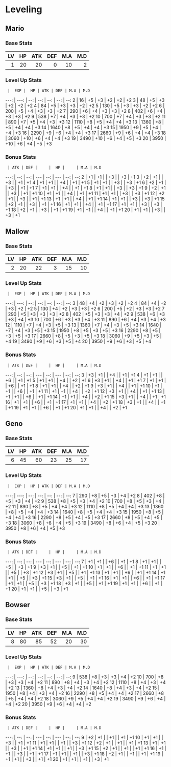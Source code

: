 # Leveling

## Mario 

### Base Stats

 LV |  HP | ATK | DEF | M.A | M.D
--: | --: | --: | --: | --: | --: 
  1 |  20 |  20 |   0 |  10 |   2

### Level Up Stats

     |  EXP |  HP | ATK | DEF | M.A | M.D
---: | ---: | --: | --: | --: | --: | --: 
   2 |   16 |  +5 |  +3 |  +2 |  +2 |  +2
   3 |   48 |  +5 |  +3 |  +2 |  +2 |  +2
   4 |   84 |  +5 |  +3 |  +3 |  +2 |  +2
   5 |  130 |  +5 |  +3 |  +3 |  +2 |  +2
   6 |  200 |  +5 |  +4 |  +3 |  +3 |  +2
   7 |  290 |  +6 |  +4 |  +3 |  +3 |  +2
   8 |  402 |  +6 |  +4 |  +3 |  +3 |  +2
   9 |  538 |  +7 |  +4 |  +3 |  +3 |  +2
  10 |  700 |  +7 |  +4 |  +3 |  +3 |  +2
  11 |  890 |  +7 |  +5 |  +4 |  +3 |  +3
  12 | 1110 |  +8 |  +5 |  +4 |  +4 |  +3
  13 | 1360 |  +8 |  +5 |  +4 |  +4 |  +3
  14 | 1640 |  +8 |  +5 |  +4 |  +4 |  +3
  15 | 1950 |  +9 |  +5 |  +4 |  +4 |  +3
  16 | 2290 |  +9 |  +6 |  +4 |  +4 |  +3
  17 | 2660 |  +9 |  +6 |  +4 |  +4 |  +3
  18 | 3060 | +10 |  +6 |  +4 |  +4 |  +3
  19 | 3490 | +10 |  +6 |  +4 |  +5 |  +3
  20 | 3950 | +10 |  +6 |  +4 |  +5 |  +3
  
### Bonus Stats
  
     | ATK | DEF |     |  HP |     | M.A | M.D
---: | --: | --: | --- | --: | --- | --: | --:
   2 |  +1 |  +1 |     |  +3 |     |  +3 |  +1
   3 |  +2 |  +1 |     |  +3 |     |  +1 |  +1 
   4 |  +1 |  +1 |     |  +4 |     |  +1 |  +1
   5 |  +1 |  +1 |     |  +3 |     |  +3 |  +1
   6 |  +2 |  +1 |     |  +3 |     |  +1 |  +1
   7 |  +1 |  +1 |     |  +4 |     |  +1 |  +1
   8 |  +1 |  +1 |     |  +3 |     |  +3 |  +1
   9 |  +2 |  +1 |     |  +3 |     |  +1 |  +1
  10 |  +1 |  +1 |     |  +4 |     |  +1 |  +1
  11 |  +1 |  +1 |     |  +3 |     |  +3 |  +1
  12 |  +2 |  +1 |     |  +3 |     |  +1 |  +1
  13 |  +1 |  +1 |     |  +4 |     |  +1 |  +1
  14 |  +1 |  +1 |     |  +3 |     |  +3 |  +1
  15 |  +2 |  +1 |     |  +3 |     |  +1 |  +1
  16 |  +1 |  +1 |     |  +4 |     |  +1 |  +1
  17 |  +1 |  +1 |     |  +3 |     |  +3 |  +1
  18 |  +2 |  +1 |     |  +3 |     |  +1 |  +1
  19 |  +1 |  +1 |     |  +4 |     |  +1 |  +1
  20 |  +1 |  +1 |     |  +3 |     |  +3 |  +1

## Mallow

### Base Stats

 LV |  HP | ATK | DEF | M.A | M.D
--: | --: | --: | --: | --: | --: 
  2 |  20 |  22 |   3 |  15 |  10

### Level Up Stats

     |  EXP |  HP | ATK | DEF | M.A | M.D
---: | ---: | --: | --: | --: | --: | --: 
   3 |   48 |  +4 |  +2 |  +3 |  +2 |  +2
   4 |   84 |  +4 |  +2 |  +3 |  +2 |  +2
   5 |  130 |  +4 |  +2 |  +3 |  +3 |  +2
   6 |  200 |  +5 |  +2 |  +3 |  +3 |  +2
   7 |  290 |  +5 |  +3 |  +3 |  +3 |  +2
   8 |  402 |  +5 |  +3 |  +3 |  +4 |  +2
   9 |  538 |  +6 |  +3 |  +3 |  +4 |  +3
  10 |  700 |  +6 |  +3 |  +3 |  +4 |  +3
  11 |  890 |  +6 |  +4 |  +3 |  +4 |  +3
  12 | 1110 |  +7 |  +4 |  +3 |  +5 |  +3
  13 | 1360 |  +7 |  +4 |  +3 |  +5 |  +3
  14 | 1640 |  +7 |  +4 |  +3 |  +5 |  +3
  15 | 1950 |  +8 |  +5 |  +3 |  +5 |  +3
  16 | 2290 |  +8 |  +5 |  +3 |  +5 |  +3
  17 | 2660 |  +8 |  +5 |  +3 |  +5 |  +3
  18 | 3060 |  +9 |  +5 |  +3 |  +5 |  +4
  19 | 3490 |  +9 |  +6 |  +3 |  +5 |  +4
  20 | 3950 |  +9 |  +6 |  +3 |  +5 |  +4
  
### Bonus Stats
  
     | ATK | DEF |     |  HP |     | M.A | M.D
---: | --: | --: | --- | --: | --- | --: | --:
   3 |  +3 |  +1 |     |  +4 |     |  +1 |  +1 
   4 |  +1 |  +1 |     |  +6 |     |  +1 |  +1
   5 |  +1 |  +1 |     |  +4 |     |  +2 |  +1
   6 |  +3 |  +1 |     |  +4 |     |  +1 |  +1
   7 |  +1 |  +1 |     |  +6 |     |  +1 |  +1
   8 |  +1 |  +1 |     |  +4 |     |  +2 |  +1
   9 |  +3 |  +1 |     |  +4 |     |  +1 |  +1
  10 |  +1 |  +1 |     |  +6 |     |  +1 |  +1
  11 |  +1 |  +1 |     |  +4 |     |  +2 |  +1
  12 |  +3 |  +1 |     |  +4 |     |  +1 |  +1
  13 |  +1 |  +1 |     |  +6 |     |  +1 |  +1
  14 |  +1 |  +1 |     |  +4 |     |  +2 |  +1
  15 |  +3 |  +1 |     |  +4 |     |  +1 |  +1
  16 |  +1 |  +1 |     |  +6 |     |  +1 |  +1
  17 |  +1 |  +1 |     |  +4 |     |  +2 |  +1
  18 |  +3 |  +1 |     |  +4 |     |  +1 |  +1
  19 |  +1 |  +1 |     |  +6 |     |  +1 |  +1
  20 |  +1 |  +1 |     |  +4 |     |  +2 |  +1

## Geno

### Base Stats

 LV |  HP | ATK | DEF | M.A | M.D
--: | --: | --: | --: | --: | --: 
  6 |  45 |  60 |  23 |  25 |  17

### Level Up Stats

     |  EXP |  HP | ATK | DEF | M.A | M.D
---: | ---: | --: | --: | --: | --: | --: 
   7 |  290 |  +8 |  +5 |  +3 |  +4 |  +2
   8 |  402 |  +8 |  +5 |  +3 |  +4 |  +2
   9 |  538 |  +8 |  +5 |  +3 |  +4 |  +2
  10 |  700 |  +8 |  +5 |  +3 |  +4 |  +2
  11 |  890 |  +8 |  +5 |  +4 |  +4 |  +3
  12 | 1110 |  +8 |  +5 |  +4 |  +4 |  +3
  13 | 1360 |  +8 |  +5 |  +4 |  +4 |  +3
  14 | 1640 |  +8 |  +5 |  +4 |  +4 |  +3
  15 | 1950 |  +8 |  +5 |  +4 |  +4 |  +3
  16 | 2290 |  +8 |  +5 |  +4 |  +5 |  +3
  17 | 2660 |  +8 |  +5 |  +4 |  +5 |  +3
  18 | 3060 |  +8 |  +6 |  +4 |  +5 |  +3
  19 | 3490 |  +8 |  +6 |  +4 |  +5 |  +3
  20 | 3950 |  +8 |  +6 |  +4 |  +5 |  +3
  
### Bonus Stats
  
     | ATK | DEF |     |  HP |     | M.A | M.D
---: | --: | --: | --- | --: | --- | --: | --:
   7 |  +1 |  +1 |     |  +6 |     |  +1 |  +1
   8 |  +1 |  +1 |     |  +5 |     |  +3 |  +1
   9 |  +3 |  +1 |     |  +5 |     |  +1 |  +1
  10 |  +1 |  +1 |     |  +6 |     |  +1 |  +1
  11 |  +1 |  +1 |     |  +5 |     |  +3 |  +1
  12 |  +3 |  +1 |     |  +5 |     |  +1 |  +1
  13 |  +1 |  +1 |     |  +6 |     |  +1 |  +1
  14 |  +1 |  +1 |     |  +5 |     |  +3 |  +1
  15 |  +3 |  +1 |     |  +5 |     |  +1 |  +1
  16 |  +1 |  +1 |     |  +6 |     |  +1 |  +1
  17 |  +1 |  +1 |     |  +5 |     |  +3 |  +1
  18 |  +3 |  +1 |     |  +5 |     |  +1 |  +1
  19 |  +1 |  +1 |     |  +6 |     |  +1 |  +1
  20 |  +1 |  +1 |     |  +5 |     |  +3 |  +1

## Bowser

### Base Stats

 LV |  HP | ATK | DEF | M.A | M.D
--: | --: | --: | --: | --: | --: 
  8 |  80 |  85 |  52 |  20 |  30

### Level Up Stats

     |  EXP |  HP | ATK | DEF | M.A | M.D
---: | ---: | --: | --: | --: | --: | --: 
   9 |  538 |  +8 |  +3 |  +3 |  +4 |  +2
  10 |  700 |  +8 |  +3 |  +3 |  +4 |  +2
  11 |  890 |  +8 |  +4 |  +3 |  +4 |  +2
  12 | 1110 |  +8 |  +4 |  +3 |  +4 |  +2
  13 | 1360 |  +8 |  +4 |  +3 |  +4 |  +2
  14 | 1640 |  +8 |  +4 |  +3 |  +4 |  +2
  15 | 1950 |  +8 |  +4 |  +3 |  +4 |  +2
  16 | 2290 |  +8 |  +5 |  +4 |  +4 |  +2
  17 | 2660 |  +8 |  +5 |  +4 |  +4 |  +2
  18 | 3060 |  +9 |  +5 |  +4 |  +4 |  +2
  19 | 3490 |  +9 |  +6 |  +4 |  +4 |  +2
  20 | 3950 |  +9 |  +6 |  +4 |  +4 |  +2
  
### Bonus Stats
  
     | ATK | DEF |     |  HP |     | M.A | M.D
---: | --: | --: | --- | --: | --- | --: | --:
   9 |  +2 |  +1 |     |  +1 |     |  +1 |  +1
  10 |  +1 |  +1 |     |  +3 |     |  +1 |  +1
  11 |  +1 |  +1 |     |  +1 |     |  +3 |  +1
  12 |  +2 |  +1 |     |  +1 |     |  +1 |  +1
  13 |  +1 |  +1 |     |  +3 |     |  +1 |  +1
  14 |  +1 |  +1 |     |  +1 |     |  +3 |  +1
  15 |  +2 |  +1 |     |  +1 |     |  +1 |  +1
  16 |  +1 |  +1 |     |  +3 |     |  +1 |  +1
  17 |  +1 |  +1 |     |  +1 |     |  +3 |  +1
  18 |  +2 |  +1 |     |  +1 |     |  +1 |  +1
  19 |  +1 |  +1 |     |  +3 |     |  +1 |  +1
  20 |  +1 |  +1 |     |  +1 |     |  +3 |  +1

